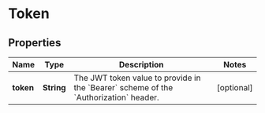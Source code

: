 

# Token

## Properties

Name | Type | Description | Notes
------------ | ------------- | ------------- | -------------
**token** | **String** | The JWT token value to provide in the &#x60;Bearer&#x60; scheme of the &#x60;Authorization&#x60; header. |  [optional]



